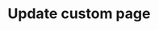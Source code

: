 ---
title: Update custom page
excerpt: Update a custom page with this slug.
api:
  file: readme-api.json
  operationId: updateCustomPage
hidden: false
---